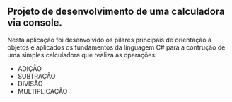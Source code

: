 ## Projeto de desenvolvimento de uma calculadora via console.
Nesta aplicação foi desenvolvido os pilares principais de orientação a objetos e aplicados os fundamentos da linguagem C# para a contrução de uma simples calculadora que realiza as operações:
+  ADIÇÃO
+  SUBTRAÇÃO
+  DIVISÃO
+  MULTIPLICAÇÃO

